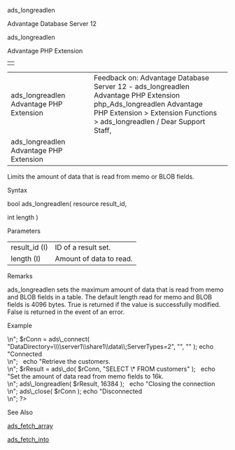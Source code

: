 ads\_longreadlen




Advantage Database Server 12  

ads\_longreadlen

Advantage PHP Extension

|  |
| --- |
|  |

|  |  |  |  |  |
| --- | --- | --- | --- | --- |
| ads\_longreadlen  Advantage PHP Extension |  |  | Feedback on: Advantage Database Server 12 - ads\_longreadlen Advantage PHP Extension php\_Ads\_longreadlen Advantage PHP Extension > Extension Functions > ads\_longreadlen / Dear Support Staff, |  |
| ads\_longreadlen  Advantage PHP Extension |  |  |  |  |

Limits the amount of data that is read from memo or BLOB fields.

Syntax

bool ads\_longreadlen( resource result\_id,

int length )

Parameters

|  |  |
| --- | --- |
| result\_id (I) | ID of a result set. |
| length (I) | Amount of data to read. |

Remarks

ads\_longreadlen sets the maximum amount of data that is read from memo and BLOB fields in a table. The default length read for memo and BLOB fields is 4096 bytes. True is returned if the value is successfully modified. False is returned in the event of an error.

Example

<?

echo "Connecting to Server<br>\n";

$rConn = ads\_connect( "DataDirectory=\\\\server1\\share1\\data\\;ServerTypes=2", "", "" );

echo "Connected<br>\n";

 

echo "Retrieve the customers.<br>\n";

$rResult = ads\_do( $rConn, "SELECT \* FROM customers" );

 

echo "Set the amount of data read from memo fields to 16k.<br>\n";

ads\_longreadlen( $rResult, 16384 );

 

echo "Closing the connection<br>\n";

ads\_close( $rConn );

echo "Disconnected<br>\n";

?>

See Also

[ads\_fetch\_array](php_ads_fetch_array.htm)

[ads\_fetch\_into](php_ads_fetch_into.htm)